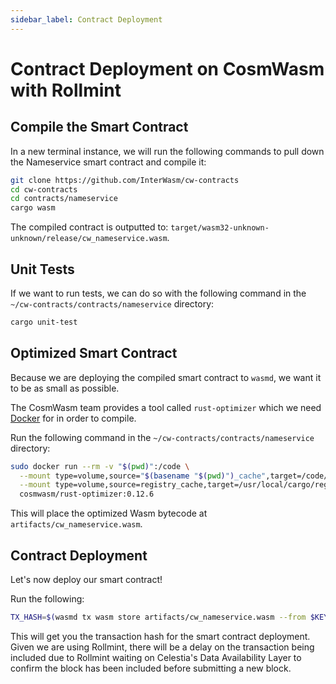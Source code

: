 ```yaml
---
sidebar_label: Contract Deployment
---
```


# Contract Deployment on CosmWasm with Rollmint
<!-- markdownlint-disable MD013 -->

## Compile the Smart Contract

In a new terminal instance, we will run the following commands to pull down the
Nameservice smart contract and compile it:

```sh
git clone https://github.com/InterWasm/cw-contracts
cd cw-contracts
cd contracts/nameservice
cargo wasm
```

The compiled contract is outputted to:
`target/wasm32-unknown-unknown/release/cw_nameservice.wasm`.

## Unit Tests

If we want to run tests, we can do so with the following command in the
`~/cw-contracts/contracts/nameservice` directory:

```sh
cargo unit-test
```

## Optimized Smart Contract

Because we are deploying the compiled smart contract to `wasmd`,
we want it to be as small as possible.

The CosmWasm team provides a tool called `rust-optimizer` which we need
[Docker](./cosmwasm-dependency.md/#docker-installation) for in order to compile.

Run the following command in the `~/cw-contracts/contracts/nameservice`
directory:

```sh
sudo docker run --rm -v "$(pwd)":/code \
  --mount type=volume,source="$(basename "$(pwd)")_cache",target=/code/target \
  --mount type=volume,source=registry_cache,target=/usr/local/cargo/registry \
  cosmwasm/rust-optimizer:0.12.6
```

This will place the optimized Wasm bytecode at `artifacts/cw_nameservice.wasm`.

## Contract Deployment

Let's now deploy our smart contract!

Run the following:

```sh
TX_HASH=$(wasmd tx wasm store artifacts/cw_nameservice.wasm --from $KEY_NAME --keyring-backend test $TXFLAG $NODEIP --output json -y | jq -r '.txhash') && echo $TX_HASH
```

This will get you the transaction hash for the smart contract deployment. Given
we are using Rollmint, there will be a delay on the transaction being included
due to Rollmint waiting on Celestia's Data Availability Layer to confirm the block
has been included before submitting a new block.
